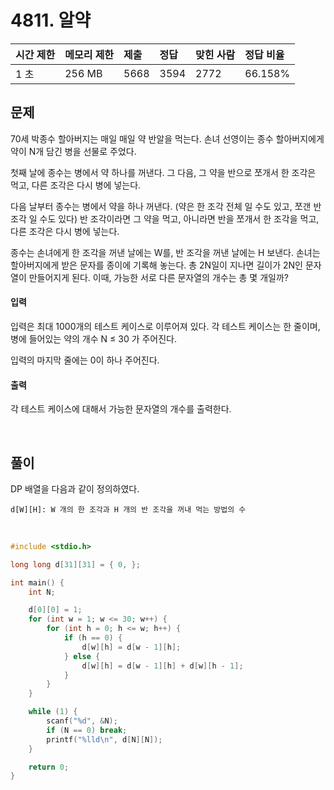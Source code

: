 # 4811. 알약

| 시간 제한 | 메모리 제한 | 제출 | 정답 | 맞힌 사람 | 정답 비율 |
| :-------- | :---------- | :--- | :--- | :-------- | :-------- |
| 1 초      | 256 MB      | 5668 | 3594 | 2772      | 66.158%   |

## 문제

70세 박종수 할아버지는 매일 매일 약 반알을 먹는다. 손녀 선영이는 종수 할아버지에게 약이 N개 담긴 병을 선물로 주었다.

첫째 날에 종수는 병에서 약 하나를 꺼낸다. 그 다음, 그 약을 반으로 쪼개서 한 조각은 먹고, 다른 조각은 다시 병에 넣는다.

다음 날부터 종수는 병에서 약을 하나 꺼낸다. (약은 한 조각 전체 일 수도 있고, 쪼갠 반 조각 일 수도 있다) 반 조각이라면 그 약을 먹고, 아니라면 반을 쪼개서 한 조각을 먹고, 다른 조각은 다시 병에 넣는다.

종수는 손녀에게 한 조각을 꺼낸 날에는 W를, 반 조각을 꺼낸 날에는 H 보낸다. 손녀는 할아버지에게 받은 문자를 종이에 기록해 놓는다. 총 2N일이 지나면 길이가 2N인 문자열이 만들어지게 된다. 이때, 가능한 서로 다른 문자열의 개수는 총 몇 개일까?

#### 입력

입력은 최대 1000개의 테스트 케이스로 이루어져 있다. 각 테스트 케이스는 한 줄이며, 병에 들어있는 약의 개수 N ≤ 30 가 주어진다.

입력의 마지막 줄에는 0이 하나 주어진다.

#### 출력

각 테스트 케이스에 대해서 가능한 문자열의 개수를 출력한다.

<br/>

## 풀이

DP 배열을 다음과 같이 정의하였다.

```
d[W][H]: W 개의 한 조각과 H 개의 반 조각을 꺼내 먹는 방법의 수
```

<br/>

```c++
#include <stdio.h>

long long d[31][31] = { 0, };

int main() {
	int N;

	d[0][0] = 1;
	for (int w = 1; w <= 30; w++) {
		for (int h = 0; h <= w; h++) {
			if (h == 0) {
				d[w][h] = d[w - 1][h];
			} else {
				d[w][h] = d[w - 1][h] + d[w][h - 1];
			}
		}
	}

	while (1) {
		scanf("%d", &N);
		if (N == 0) break;
		printf("%lld\n", d[N][N]);
	}

	return 0;
}
```

